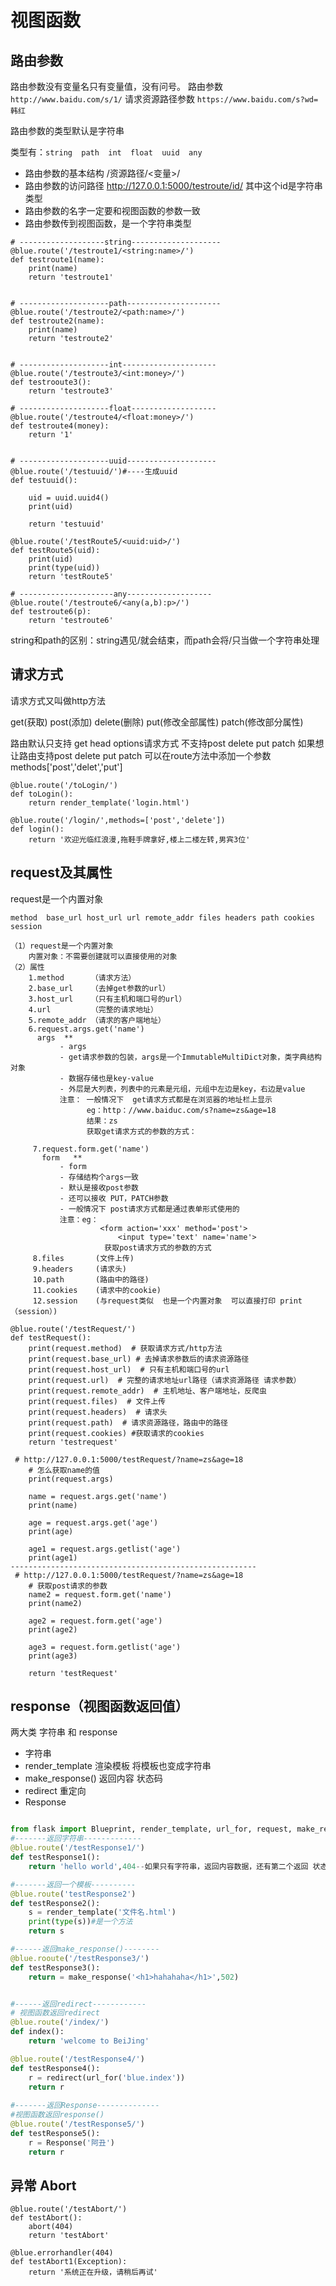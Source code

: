 # 视图函数

## 路由参数
路由参数没有变量名只有变量值，没有问号。
路由参数 `http://www.baidu.com/s/1/`
请求资源路径参数 `https://www.baidu.com/s?wd=韩红`

路由参数的类型默认是字符串

类型有：`string  path  int  float  uuid  any`

- 路由参数的基本结构 /资源路径/<变量>/
- 路由参数的访问路径 http://127.0.0.1:5000/testroute/id/  其中这个id是字符串类型
- 路由参数的名字一定要和视图函数的参数一致
- 路由参数传到视图函数，是一个字符串类型

```
# -------------------string--------------------
@blue.route('/testroute1/<string:name>/')
def testroute1(name):
    print(name)
    return 'testroute1'


# --------------------path---------------------
@blue.route('/testroute2/<path:name>/')
def testroute2(name):
    print(name)
    return 'testroute2'


# --------------------int---------------------
@blue.route('/testroute3/<int:money>/')
def testrooute3():
    return 'testroute3'

# --------------------float-------------------
@blue.route('/testroute4/<float:money>/')
def testroute4(money):
    return '1'


# --------------------uuid--------------------
@blue.route('/testuuid/')#----生成uuid
def testuuid():

    uid = uuid.uuid4()
    print(uid)

    return 'testuuid'

@blue.route('/testRoute5/<uuid:uid>/')
def testRoute5(uid):
    print(uid)
    print(type(uid))
    return 'testRoute5'

# ---------------------any-------------------
@blue.route('/testroute6/<any(a,b):p>/')
def testroute6(p):
    return 'testroute6'
```

string和path的区别：string遇见/就会结束，而path会将/只当做一个字符串处理

## 请求方式

请求方式又叫做http方法

get(获取) post(添加) delete(删除) put(修改全部属性) patch(修改部分属性)

路由默认只支持 get head options请求方式 不支持post delete put patch 
如果想让路由支持post delete put patch 可以在route方法中添加一个参数 methods['post','delet','put']

```
@blue.route('/toLogin/')
def toLogin():
    return render_template('login.html')

@blue.route('/login/',methods=['post','delete'])
def login():
    return '欢迎光临红浪漫,拖鞋手牌拿好,楼上二楼左转,男宾3位'
```



## request及其属性

request是一个内置对象

`method  base_url host_url url remote_addr files headers path cookies session`

```
（1）request是一个内置对象
	内置对象：不需要创建就可以直接使用的对象
（2）属性
	1.method      （请求方法）
	2.base_url    （去掉get参数的url）	
	3.host_url    （只有主机和端口号的url）	
	4.url         （完整的请求地址）
	5.remote_addr （请求的客户端地址）  
	6.request.args.get('name')
      args  **
           - args
           - get请求参数的包装，args是一个ImmutableMultiDict对象，类字典结构对象
           - 数据存储也是key-value
           - 外层是大列表，列表中的元素是元组，元组中左边是key，右边是value
           注意： 一般情况下  get请求方式都是在浏览器的地址栏上显示
                 eg：http：//www.baiduc.com/s?name=zs&age=18
                 结果：zs
                 获取get请求方式的参数的方式：
                 
     7.request.form.get('name')
       form   **
           - form
           - 存储结构个args一致
           - 默认是接收post参数
           - 还可以接收 PUT，PATCH参数
           - 一般情况下 post请求方式都是通过表单形式使用的
           注意：eg：
                    <form action='xxx' method='post'>
                        <input type='text' name='name'>
                     获取post请求方式的参数的方式
	 8.files       (文件上传)	
	 9.headers	   (请求头)
	 10.path       (路由中的路径)	
	 11.cookies    (请求中的cookie)
	 12.session	   (与request类似  也是一个内置对象  可以直接打印 print（session）)
```



```
@blue.route('/testRequest/')
def testRequest():
    print(request.method)  # 获取请求方式/http方法
    print(request.base_url) # 去掉请求参数后的请求资源路径
    print(request.host_url)  # 只有主机和端口号的url
    print(request.url)  # 完整的请求地址url路径（请求资源路径 请求参数）
    print(request.remote_addr)  # 主机地址、客户端地址，反爬虫
    print(request.files)  # 文件上传
    print(request.headers)  # 请求头
    print(request.path)  # 请求资源路径，路由中的路径
    print(request.cookies) #获取请求的cookies
    return 'testrequest'
```

```
 # http://127.0.0.1:5000/testRequest/?name=zs&age=18
    # 怎么获取name的值
    print(request.args)
    
    name = request.args.get('name')
    print(name)
    
    age = request.args.get('age')
    print(age)

    age1 = request.args.getlist('age')
    print(age1)
-------------------------------------------------------
 # http://127.0.0.1:5000/testRequest/?name=zs&age=18
    # 获取post请求的参数
    name2 = request.form.get('name')
    print(name2)

    age2 = request.form.get('age')
    print(age2)

    age3 = request.form.getlist('age')
    print(age3)

    return 'testRequest'
```



## response（视图函数返回值）

两大类 字符串 和 response

- 字符串
- render_template    渲染模板 将模板也变成字符串
- make_response()   返回内容 状态码
- redirect  重定向
- Response

```python 

from flask import Blueprint, render_template, url_for, request, make_response, redirect, Response,
#-------返回字符串-------------
@blue.route('/testResponse1/')
def testResponse1():
    return 'hello world',404--如果只有字符串，返回内容数据，还有第二个返回 状态码

#-------返回一个模板----------
@blue.route('testResponse2')
def testResponse2():
    s = render_template('文件名.html')
    print(type(s))#是一个方法
    return s

#------返回make_response()--------
@blue.rooute('/testResponse3/')
def testResponse3():
    return = make_response('<h1>hahahaha</h1>',502)


#------返回redirect------------
# 视图函数返回redirect
@blue.route('/index/')
def index():
    return 'welcome to BeiJing'

@blue.route('/testResponse4/')
def testResponse4():
    r = redirect(url_for('blue.index'))
    return r 
    
#-------返回Response--------------
#视图函数返回response()
@blue.route('/testResponse5/')
def testResponse5():
    r = Response('阿丑')
    return r
```



## 异常 Abort

```
@blue.route('/testAbort/')
def testAbort():
    abort(404)
    return 'testAbort'

@blue.errorhandler(404)
def testAbort1(Exception):
    return '系统正在升级，请稍后再试'
```

